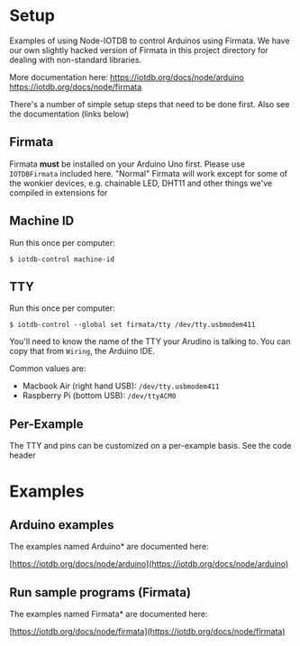 # Setup

Examples of using Node-IOTDB to control Arduinos
using Firmata. We have our own slightly hacked version
of Firmata in this project directory for 
dealing with non-standard libraries.

More documentation here:
https://iotdb.org/docs/node/arduino
https://iotdb.org/docs/node/firmata

There's a number of simple setup steps that need to be done first.
Also see the documentation (links below)

## Firmata

Firmata **must** be installed on your Arduino Uno first.
Please use <code>IOTDBFirmata</code> included here. 
"Normal" Firmata will work except for some of the wonkier
devices, e.g. chainable LED, DHT11 and other things
we've compiled in extensions for

## Machine ID
Run this once per computer:

    $ iotdb-control machine-id

## TTY
Run this once per computer:

    $ iotdb-control --global set firmata/tty /dev/tty.usbmodem411

You'll need to know the name of the TTY your Arudino is talking to.
You can copy that from <code>Wiring</code>, the Arduino IDE.

Common values are:

* Macbook Air (right hand USB): <code>/dev/tty.usbmodem411</code>
* Raspberry Pi (bottom USB): <code>/dev/ttyACM0</code>

## Per-Example

The TTY and pins can be customized on a per-example basis. 
See the code header

# Examples

## Arduino examples

The examples named Arduino\* are documented here:

[https://iotdb.org/docs/node/arduino](https://iotdb.org/docs/node/arduino)

## Run sample programs (Firmata)

The examples named Firmata\* are documented here:

[https://iotdb.org/docs/node/firmata](https://iotdb.org/docs/node/firmata)
